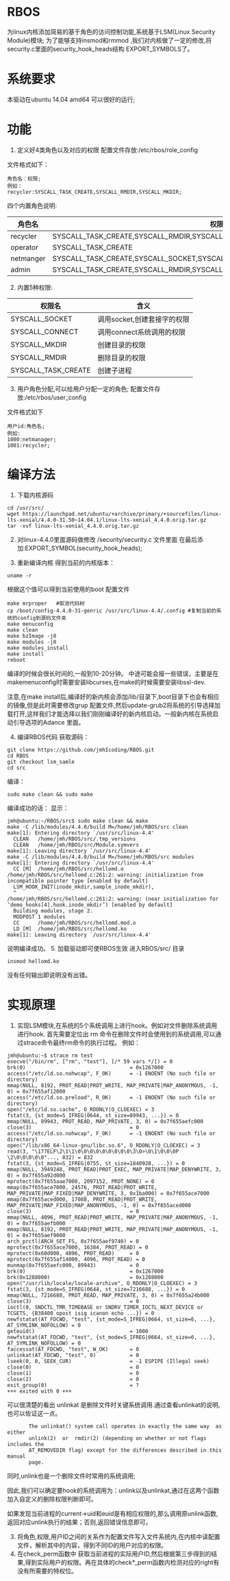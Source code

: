 # RBOS
 为linux内核添加简易的基于角色的访问控制功能,系统基于LSM(Linux Security Module)模块;
 为了能够支持insmod和rmmod ,我们对内核做了一定的修改,将security.c里面的security_hook_heads结构 EXPORT_SYMBOLS了。
# 系统要求
本驱动在ubuntu 14.04 amd64 可以很好的运行;
# 功能
1. 定义好4类角色以及对应的权限
配置文件存放:/etc/rbos/role_config

文件格式如下：
```
角色名：权限;
例如：
recycler:SYSCALL_TASK_CREATE,SYSCALL_RMDIR,SYSCALL_MKDIR;
```
四个内置角色说明:

|角色名|权限|
|---|---|
|recycler|SYSCALL_TASK_CREATE,SYSCALL_RMDIR,SYSCALL_MKDIR|
|operator|SYSCALL_TASK_CREATE|
|netmanger|SYSCALL_TASK_CREATE,SYSCALL_SOCKET,SYSCALL_CONNECT|
|admin|SYSCALL_TASK_CREATE,SYSCALL_RMDIR,SYSCALL_MKDIR,SYSCALL_SOCKET,SYSCALL_CONNECT|

2. 内置5种权限:

  |权限名|含义|
  |---|---|
  |SYSCALL_SOCKET|调用socket,创建套接字的权限|
  |SYSCALL_CONNECT|调用connect系统调用的权限|
  |SYSCALL_MKDIR|创建目录的权限|
  |SYSCALL_RMDIR|删除目录的权限|
  |SYSCALL_TASK_CREATE|创建子进程|
3. 用户角色分配,可以给用户分配一定的角色;
配置文件存放:/etc/rbos/user_config

文件格式如下
```
用户id:角色名;
例如:
1000:netmanager;
1001:recycler;
```
# 编译方法
1.  下载内核源码
```
cd /usr/src/
wget https://launchpad.net/ubuntu/+archive/primary/+sourcefiles/linux-lts-xenial/4.4.0-31.50~14.04.1/linux-lts-xenial_4.4.0.orig.tar.gz
tar -xvf linux-lts-xenial_4.4.0.orig.tar.gz
```
2.  对linux-4.4.0里面源码做修改
/security/security.c 文件里面
在最后添加:EXPORT_SYMBOL(security_hook_heads);

3. 重新编译内核
得到当前的内核版本：
```
uname -r
```
根据这个值可以得到当前使用的boot 配置文件
```
make mrproper	#取消代码树
cp /boot/config-4.4.0-31-genric /usr/src/linux-4.4/.config #复制当前的系统的config到源码文件夹
make menuconfig
make clean
make bzImage -j8
make modules -j8
make modules_install
make install
reboot
```
编译的时候会很长时间的,一般到10-20分钟。
中途可能会报一些错误，主要是在makemenuconfig时需要安装libcurses,在make的时候需要安装libssl-dev.

注意,在make install后,编译好的新内核会添加/lib/目录下,boot目录下也会有相应的镜像,但是此时需要修改grup 配置文件,然后update-grub2将系统的引导选择加载打开,这样我们才能选择以我们刚刚编译好的新内核启动。一般新内核在系统启动引导选项的Adance 里面。

4. 编译RBOS代码
获取源码：
```
git clone https://github.com/jmhIcoding/RBOS.git
cd RBOS
git checkout lsm_samle
cd src
```
编译：
```
sudo make clean && sudo make
```
编译成功的话：
显示：

```
jmh@ubuntu:~/RBOS/src$ sudo make clean && make
make -C /lib/modules/4.4.0/build M=/home/jmh/RBOS/src clean
make[1]: Entering directory `/usr/src/linux-4.4'
  CLEAN   /home/jmh/RBOS/src/.tmp_versions
  CLEAN   /home/jmh/RBOS/src/Module.symvers
make[1]: Leaving directory `/usr/src/linux-4.4'
make -C /lib/modules/4.4.0/build M=/home/jmh/RBOS/src modules
make[1]: Entering directory `/usr/src/linux-4.4'
  CC [M]  /home/jmh/RBOS/src/hellomd.o
/home/jmh/RBOS/src/hellomd.c:261:2: warning: initialization from incompatible pointer type [enabled by default]
  LSM_HOOK_INIT(inode_mkdir,sample_inode_mkdir),
  ^
/home/jmh/RBOS/src/hellomd.c:261:2: warning: (near initialization for ‘demo_hooks[4].hook.inode_mkdir’) [enabled by default]
  Building modules, stage 2.
  MODPOST 1 modules
  CC      /home/jmh/RBOS/src/hellomd.mod.o
  LD [M]  /home/jmh/RBOS/src/hellomd.ko
make[1]: Leaving directory `/usr/src/linux-4.4'
```
说明编译成功。
5. 加载驱动即可使RBOS生效
进入RBOS/src/ 目录
```
insmod hellomd.ko
```
没有任何输出即说明没有出错。

# 实现原理
1. 实现LSM模块,在系统的5个系统调用上进行hook。例如对文件删除系统调用进行hook.
首先需要定位出 rm 命令在删除文件时会使用到的系统调用,可以通过strace命令最终rm命令的执行过程。
例如：
```
jmh@ubuntu:~$ strace rm test 
execve("/bin/rm", ["rm", "test"], [/* 59 vars */]) = 0
brk(0)                                  = 0x1267000
access("/etc/ld.so.nohwcap", F_OK)      = -1 ENOENT (No such file or directory)
mmap(NULL, 8192, PROT_READ|PROT_WRITE, MAP_PRIVATE|MAP_ANONYMOUS, -1, 0) = 0x7f655af12000
access("/etc/ld.so.preload", R_OK)      = -1 ENOENT (No such file or directory)
open("/etc/ld.so.cache", O_RDONLY|O_CLOEXEC) = 3
fstat(3, {st_mode=S_IFREG|0644, st_size=89943, ...}) = 0
mmap(NULL, 89943, PROT_READ, MAP_PRIVATE, 3, 0) = 0x7f655aefc000
close(3)                                = 0
access("/etc/ld.so.nohwcap", F_OK)      = -1 ENOENT (No such file or directory)
open("/lib/x86_64-linux-gnu/libc.so.6", O_RDONLY|O_CLOEXEC) = 3
read(3, "\177ELF\2\1\1\0\0\0\0\0\0\0\0\0\3\0>\0\1\0\0\0P \2\0\0\0\0\0"..., 832) = 832
fstat(3, {st_mode=S_IFREG|0755, st_size=1840928, ...}) = 0
mmap(NULL, 3949248, PROT_READ|PROT_EXEC, MAP_PRIVATE|MAP_DENYWRITE, 3, 0) = 0x7f655a92d000
mprotect(0x7f655aae7000, 2097152, PROT_NONE) = 0
mmap(0x7f655ace7000, 24576, PROT_READ|PROT_WRITE, MAP_PRIVATE|MAP_FIXED|MAP_DENYWRITE, 3, 0x1ba000) = 0x7f655ace7000
mmap(0x7f655aced000, 17088, PROT_READ|PROT_WRITE, MAP_PRIVATE|MAP_FIXED|MAP_ANONYMOUS, -1, 0) = 0x7f655aced000
close(3)                                = 0
mmap(NULL, 4096, PROT_READ|PROT_WRITE, MAP_PRIVATE|MAP_ANONYMOUS, -1, 0) = 0x7f655aefb000
mmap(NULL, 8192, PROT_READ|PROT_WRITE, MAP_PRIVATE|MAP_ANONYMOUS, -1, 0) = 0x7f655aef9000
arch_prctl(ARCH_SET_FS, 0x7f655aef9740) = 0
mprotect(0x7f655ace7000, 16384, PROT_READ) = 0
mprotect(0x60d000, 4096, PROT_READ)     = 0
mprotect(0x7f655af14000, 4096, PROT_READ) = 0
munmap(0x7f655aefc000, 89943)           = 0
brk(0)                                  = 0x1267000
brk(0x1288000)                          = 0x1288000
open("/usr/lib/locale/locale-archive", O_RDONLY|O_CLOEXEC) = 3
fstat(3, {st_mode=S_IFREG|0644, st_size=7216688, ...}) = 0
mmap(NULL, 7216688, PROT_READ, MAP_PRIVATE, 3, 0) = 0x7f655a24b000
close(3)                                = 0
ioctl(0, SNDCTL_TMR_TIMEBASE or SNDRV_TIMER_IOCTL_NEXT_DEVICE or TCGETS, {B38400 opost isig icanon echo ...}) = 0
newfstatat(AT_FDCWD, "test", {st_mode=S_IFREG|0664, st_size=6, ...}, AT_SYMLINK_NOFOLLOW) = 0
geteuid()                               = 1000
newfstatat(AT_FDCWD, "test", {st_mode=S_IFREG|0664, st_size=6, ...}, AT_SYMLINK_NOFOLLOW) = 0
faccessat(AT_FDCWD, "test", W_OK)       = 0
unlinkat(AT_FDCWD, "test", 0)           = 0
lseek(0, 0, SEEK_CUR)                   = -1 ESPIPE (Illegal seek)
close(0)                                = 0
close(1)                                = 0
close(2)                                = 0
exit_group(0)                           = ?
+++ exited with 0 +++

```
可以很清楚的看出 unlinkat 是删除文件时关键系统调用.通过查看unlinkat的说明,也可以佐证这一点。
```
       The unlinkat() system call operates in exactly the same way  as  either
       unlink(2)  or  rmdir(2) (depending on whether or not flags includes the
       AT_REMOVEDIR flag) except for the differences described in this  manual
       page.
```
同时,unlink也是一个删除文件时常用的系统调用;

因此,我们可以确定要hook的系统调用为：unlink以及unlinkat,通过在这两个函数加入自定义的删除权限判断即可。

如果发现当前进程的current->uid和euid是有相应权限的,那么调用原unlink函数,返回对应unlink执行的结果；否则,返回错误信息即可。

3. 将角色,权限,用户ID之间的关系作为配置文件写入文件系统内,在内核中读配置文件，解析其中的内容，得到不同ID的用户对应的权限。
4. 在check_perm函数中 获取当前进程的实际用户ID,然后根据第三步得到的结果,得到实际用户的权限。再在具体的check*_perm函数内检测对应的right有没有所需要的特权位。

